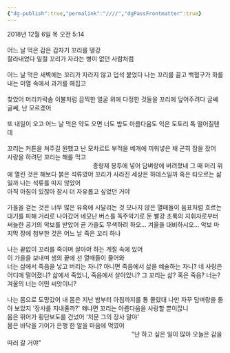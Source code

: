 ```yaml
---
{"dg-publish":true,"permalink":"////","dgPassFrontmatter":true}
---
```


2018년 12월 6일 목 오전 5:14<br/>
<br/>
어느 날 먹은 감은 갑자기 꼬리를 뎅강<br/>
잘라내었다 일절 꼬리가 자라는 병이 없던 사람처럼<br/>
<br/>
어느 날 먹은 새벽에는 꼬리가 자라지 않고 덥석 붙었다 나는 꼬리를 끌고 백혈구가 화를 내는 미열 속에서 과거를 헤집고<br/>
<br/>
찾았어 머리카락솜 이불처럼 끔찍한 얼굴 위에 다정한 것들을 꼬리에 덮어주려다 글쎄 글쎄, 난 모르겠어<br/>
<br/>
또 내일이 오고 어느 날 먹은 약도 오면 너도 밤도 아름다움도 익은 도토리 톡 떨어질텐데<br/>
<br/>
꼬리는 커튼을 쳐주길 원했고 난 모차르트 부적을 베개에 끼워넣은 채 곤히 잠을 잤어<br/>
사랑을 하려던 꼬리는 해를 먹고<br/>
⠀⠀  ⠀⠀⠀⠀⠀⠀⠀⠀⠀⠀⠀⠀⠀⠀⠀⠀⠀종량제 봉투에 넣어 담벼랑에 버려졌네 그 때 머리 위에 열린 것은 해보다 붉은 석류였어 꼬리가 사라진 세상은 하데스일까 혹은 타오르는 삶일까 나는 석류를 따지 않았어<br/>
아직 아침이 있잖아 잠시 더 자유롭고 싶었던 거야<br/>
<br/>
가을을 걷는 것은 너무 많은 유혹에 시달리는 것 모나지 않은 열매들이 음표처럼 흐르는 대기를 피해 거리로 나아갔어 네모난 버스를 독주악기로 둔 빨강 초록의 지휘자로부터 써늘한 공기의 악보를 받았어 곧 가을도 무색하려 하오... 겨울을 대비하시오... 악보 마지막 장에 첨부한 것은 어느 날 죽은 꼬리 하나<br/>
<br/>
나는 끝없이 꼬리를 죽이며 살아야 하는 계절 속에 있어<br/>
이 가을을 보내며 생의 끝에 선 열매들이 물어와<br/>
너는 삶에서 죽음을 낳고 버리는 자니? 아니면 죽음에서 삶을 예술하는 자니? 네 사랑은 어디에 떨어졌니? 삶에서 죽었니, 죽음에서 살아있니? 그 꼬리는 삶? 혹은 죽음? 너는?<br/>
겨울의 너는 어떤 씨앗이니?<br/>
<br/>
나는 몸으로 도망갔어 내 몸은 지난 밤부터 아침까지를 통 몰랐대 나만 자꾸 담벼랑을 돌아 보았지 '장사를 지내줄까?' 왜냐면 꼬리는 아름다움을 사랑할 뿐이잖니<br/>
몸은 뛰어가 횡단보도를 건넜어 '저문 그의 장사 말야'<br/>
몸은 바닥을 기어가 은행 한 알을 마음에 먹였어<br/>
⠀⠀⠀    ⠀⠀ ⠀⠀⠀⠀⠀⠀⠀⠀⠀⠀⠀⠀⠀⠀⠀⠀⠀⠀⠀⠀ ⠀⠀"난 하고 싶은 일이 많아 오늘은 감을 따러 갈 거야"<br/>
